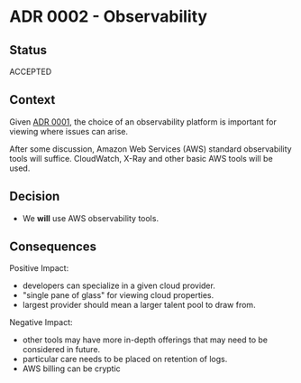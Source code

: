 # ADR 0002 - Observability

## Status

ACCEPTED

## Context

Given [ADR 0001](ADR%200001-Choice%20of%20Serverless.md), the choice of an observability platform is important for viewing where issues can arise.

After some discussion, Amazon Web Services (AWS) standard observability tools will suffice. CloudWatch, X-Ray and other basic AWS tools will be used.

## Decision

- We **will** use AWS observability tools.

## Consequences

Positive Impact:
- developers can specialize in a given cloud provider.
- "single pane of glass" for viewing cloud properties.
- largest provider should mean a larger talent pool to draw from.

Negative Impact:
- other tools may have more in-depth offerings that may need to be considered in future.
- particular care needs to be placed on retention of logs.
- AWS billing can be cryptic